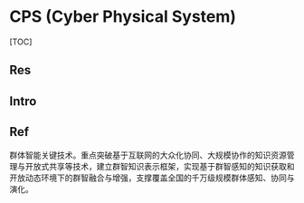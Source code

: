 # CPS (Cyber Physical System)

[TOC]



## Res


## Intro


## Ref
[什么是数字孪生？终于有人讲明白了]: https://www.hysj-vr.com/newsinfo/2202379.html

[智能电网 | wikipedia]: https://zh.wikipedia.org/zh-cn/智慧電網
[信息物理系统 | wikipedia]: https://zh.wikipedia.org/zh-cn/網宇實體系統

[👍 什么是工业互联网？ | HUAWEI - Info Finder]: https://info.support.huawei.com/info-finder/encyclopedia/zh/工业互联网.html

[什么是HiSec？| HUAWEI - Info Finder]: https://info.support.huawei.com/info-finder/encyclopedia/zh/HiSec.html

[《工业互联网创新发展行动计划（2021-2023年）》解读 | 中华人民共和国中央人民政府 - 工业和信息化部网站]: https://www.gov.cn/zhengce/2021-02/18/content_5587565.htm

[👍 群智感知是什么？有什么典型应用？ - 链巨人的回答 - 知乎]: https://www.zhihu.com/question/27238337/answer/1187071348

群体智能关键技术。重点突破基于互联网的大众化协同、大规模协作的知识资源管理与开放式共享等技术，建立群智知识表示框架，实现基于群智感知的知识获取和开放动态环境下的群智融合与增强，支撑覆盖全国的千万级规模群体感知、协同与演化。